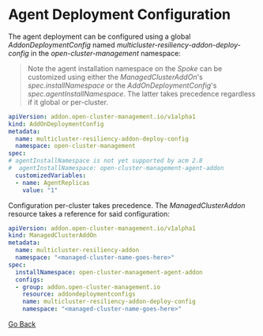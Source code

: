 # Agent Deployment Configuration

The agent deployment can be configured using a global _AddonDeploymentConfig_ named
_multicluster-resiliency-addon-deploy-config_ in the _open-cluster-management_ namespace:

> Note the agent installation namespace on the _Spoke_ can be customized using either the _ManagedClusterAddOn_'s _spec.installNamespace_
> or the _AddOnDeploymentConfig_'s _spec.agentInstallNamespace_. The latter takes precedence regardless if it global or per-cluster.

```yaml
apiVersion: addon.open-cluster-management.io/v1alpha1
kind: AddOnDeploymentConfig
metadata:
  name: multicluster-resiliency-addon-deploy-config
  namespace: open-cluster-management
spec:
# agentInstallNamespace is not yet supported by acm 2.8
#  agentInstallNamespace: open-cluster-management-agent-addon
  customizedVariables:
  - name: AgentReplicas
    value: "1"
```

Configuration per-cluster takes precedence. The _ManagedClusterAddon_ resource takes a reference for said configuration:

```yaml
apiVersion: addon.open-cluster-management.io/v1alpha1
kind: ManagedClusterAddOn
metadata:
  name: multicluster-resiliency-addon
  namespace: "<managed-cluster-name-goes-here>"
spec:
  installNamespace: open-cluster-management-agent-addon
  configs:
  - group: addon.open-cluster-management.io
    resource: addondeploymentconfigs
    name: multicluster-resiliency-addon-deploy-config
    namespace: "<managed-cluster-name-goes-here>"
```

[Go Back](../README.md#documentation)
